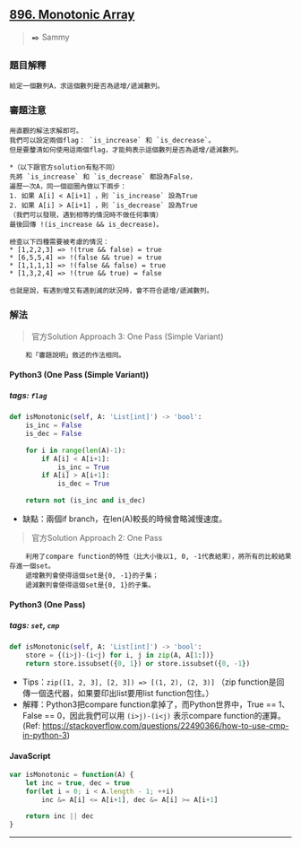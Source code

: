 
## [896. Monotonic Array](https://leetcode.com/problems/monotonic-array/)
> :black_nib: Sammy
### 題目解釋
	給定一個數列A，求這個數列是否為遞增/遞減數列。
### 審題注意
	用直觀的解法求解即可。
	我們可以設定兩個flag： `is_increase` 和 `is_decrease`。
	但是要釐清如何使用這兩個flag，才能夠表示這個數列是否為遞增/遞減數列。

	*（以下跟官方solution有點不同）
	先將 `is_increase` 和 `is_decrease` 都設為False，
	遍歷一次A，同一個迴圈內做以下兩步：
	1. 如果 A[i] < A[i+1] ，則 `is_increase` 設為True
	2. 如果 A[i] > A[i+1] ，則 `is_decrease` 設為True
	（我們可以發現，遇到相等的情況時不做任何事情）
	最後回傳 !(is_increase && is_decrease)。

	檢查以下四種需要被考慮的情況：
	* [1,2,2,3] => !(true && false) = true
	* [6,5,5,4] => !(false && true) = true
	* [1,1,1,1] => !(false && false) = true
	* [1,3,2,4] => !(true && true) = false

	也就是說，有遇到增又有遇到減的狀況時，會不符合遞增/遞減數列。
### 解法
> 官方Solution Approach 3: One Pass (Simple Variant)

		和「審題說明」敘述的作法相同。

#### Python3 (One Pass (Simple Variant))
##### tags: `flag`
```python
def isMonotonic(self, A: 'List[int]') -> 'bool':
    is_inc = False
    is_dec = False
    
    for i in range(len(A)-1):
        if A[i] < A[i+1]:
            is_inc = True
        if A[i] > A[i+1]:
            is_dec = True
    
    return not (is_inc and is_dec)

```
- 缺點：兩個if branch，在len(A)較長的時候會略減慢速度。

> 官方Solution Approach 2: One Pass

		利用了compare function的特性（比大小後以1, 0, -1代表結果），將所有的比較結果存進一個set。
		遞增數列會使得這個set是{0, -1}的子集；
		遞減數列會使得這個set是{0, 1}的子集。

#### Python3 (One Pass)
##### tags: `set`, `cmp`
```python
def isMonotonic(self, A: 'List[int]') -> 'bool':
    store = {(i>j)-(i<j) for i, j in zip(A, A[1:])}
    return store.issubset({0, 1}) or store.issubset({0, -1})
```
- Tips：`zip([1, 2, 3], [2, 3]) => [(1, 2), (2, 3)]` （zip function是回傳一個迭代器，如果要印出list要用list function包住。）
- 解釋：Python3把compare function拿掉了，而Python世界中，True == 1、False == 0，因此我們可以用 `(i>j)-(i<j)` 表示compare function的運算。
(Ref: https://stackoverflow.com/questions/22490366/how-to-use-cmp-in-python-3)

#### JavaScript
```javascript
var isMonotonic = function(A) {
    let inc = true, dec = true
    for(let i = 0; i < A.length - 1; ++i)
        inc &= A[i] <= A[i+1], dec &= A[i] >= A[i+1]

    return inc || dec
}
```
---

